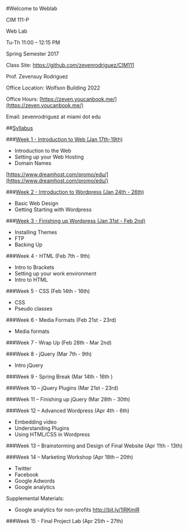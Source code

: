 #Welcome to Weblab

CIM 111-P

Web Lab

Tu-Th 11:00 – 12:15 PM

Spring Semester 2017

Class Site: https://github.com/zevenrodriguez/CIM111 


Prof. Zevensuy Rodriguez

Office Location: Wolfson Building 2022

Office Hours: [https://zeven.youcanbook.me/](https://zeven.youcanbook.me/)

Email: zevenrodriguez at miami dot edu

##[Syllabus](https://github.com/zevenrodriguez/CIM111/blob/master/files/CIM111-P-S17-Weblab.pdf)


###[Week 1 - Introduction to Web (Jan 17th-19th)](https://github.com/zevenrodriguez/CIM111/tree/master/week1)

* Introduction to the Web
* Setting up your Web Hosting
* Domain Names

[https://www.dreamhost.com/promo/edu/](https://www.dreamhost.com/promo/edu/)


###[Week 2 - Introduction to Wordpress (Jan 24th - 26th)](https://github.com/zevenrodriguez/CIM111/tree/master/week2)

* Basic Web Design
* Getting Starting with Wordpress


###[Week 3 - Finishing up Wordpress (Jan 31st - Feb 2nd)](https://github.com/zevenrodriguez/CIM111/tree/master/week3)
* Installing Themes
* FTP
* Backing Up


###Week 4 - HTML (Feb 7th - 9th)
* Intro to Brackets
* Setting up your work environment
* Intro to HTML


###Week 5 - CSS (Feb 14th - 16th)
* CSS 
* Pseudo classes

###Week 6 - Media Formats (Feb 21st - 23rd)
* Media formats

###Week 7 - Wrap Up (Feb 28th - Mar 2nd)

###Week 8 - jQuery (Mar 7th - 9th)
* Intro jQuery

###Week 9 - Spring Break (Mar 14th - 16th )

###Week 10 – jQuery Plugins (Mar 21st - 23rd)

###Week 11 – Finishing up jQuery (Mar 28th - 30th)

###Week 12 – Advanced Wordpress (Apr 4th - 6th)
* Embedding video
* Understanding Plugins
* Using HTML/CSS in Wordpress

###Week 13 – Brainstorming and Design of Final Website (Apr 11th - 13th)
	

###Week 14 – Marketing Workshop (Apr 18th – 20th)
* Twitter
* Facebook 
* Google Adwords
* Google analytics

Supplemental Materials: 
- Google analytics for non-profits http://bit.ly/1lRKmiR


###Week 15 - Final Project Lab (Apr 25th – 27th)
